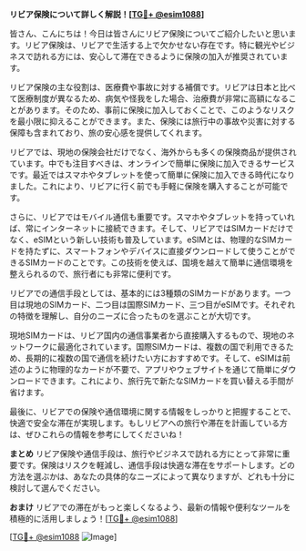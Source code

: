 **リビア保険について詳しく解説！[[TG💪+ @esim1088](https://t.me/s/esim1088)]**

皆さん、こんにちは！今日は皆さんにリビア保険についてご紹介したいと思います。リビア保険は、リビアで生活する上で欠かせない存在です。特に観光やビジネスで訪れる方には、安心して滞在できるように保険の加入が推奨されています。

リビア保険の主な役割は、医療費や事故に対する補償です。リビアは日本と比べて医療制度が異なるため、病気や怪我をした場合、治療費が非常に高額になることがあります。そのため、事前に保険に加入しておくことで、このようなリスクを最小限に抑えることができます。また、保険には旅行中の事故や災害に対する保障も含まれており、旅の安心感を提供してくれます。

リビアでは、現地の保険会社だけでなく、海外からも多くの保険商品が提供されています。中でも注目すべきは、オンラインで簡単に保険に加入できるサービスです。最近ではスマホやタブレットを使って簡単に保険に加入できる時代になりました。これにより、リビアに行く前でも手軽に保険を購入することが可能です。

さらに、リビアではモバイル通信も重要です。スマホやタブレットを持っていれば、常にインターネットに接続できます。そして、リビアではSIMカードだけでなく、eSIMという新しい技術も普及しています。eSIMとは、物理的なSIMカードを持たずに、スマートフォンやデバイスに直接ダウンロードして使うことができるSIMカードのことです。この技術を使えば、国境を越えて簡単に通信環境を整えられるので、旅行者にも非常に便利です。

リビアでの通信手段としては、基本的には3種類のSIMカードがあります。一つ目は現地のSIMカード、二つ目は国際SIMカード、三つ目がeSIMです。それぞれの特徴を理解し、自分のニーズに合ったものを選ぶことが大切です。

現地SIMカードは、リビア国内の通信事業者から直接購入するもので、現地のネットワークに最適化されています。国際SIMカードは、複数の国で利用できるため、長期的に複数の国で通信を続けたい方におすすめです。そして、eSIMは前述のように物理的なカードが不要で、アプリやウェブサイトを通じて簡単にダウンロードできます。これにより、旅行先で新たなSIMカードを買い替える手間が省けます。

最後に、リビアでの保険や通信環境に関する情報をしっかりと把握することで、快適で安全な滞在が実現します。もしリビアへの旅行や滞在を計画している方は、ぜひこれらの情報を参考にしてくださいね！

**まとめ**
リビア保険や通信手段は、旅行やビジネスで訪れる方にとって非常に重要です。保険はリスクを軽減し、通信手段は快適な滞在をサポートします。どの方法を選ぶかは、あなたの具体的なニーズによって異なりますが、どれも十分に検討して選んでください。

**おまけ**
リビアでの滞在がもっと楽しくなるよう、最新の情報や便利なツールを積極的に活用しましょう！[[TG💪+ @esim1088](https://t.me/s/esim1088)]

[[TG💪+ @esim1088](https://t.me/s/esim1088) ![Image](https://i.postimg.cc/Y0z9fWf4/image.png)]